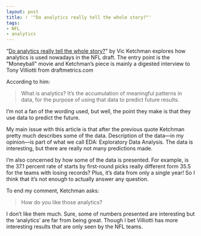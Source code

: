 ```yaml
---
layout: post
title: ! '"Do analytics really tell the whole story?"'
tags:
- NFL
- analytics
---
```

<p>&#8220;<a href="http://www.packers.com/news-and-events/article-1/Do-analytics-really-tell-the-whole-story/86248baa-e8ec-4772-a0df-7693676812be?campaign=FB130330">Do analytics really tell the whole story?</a>" by Vic Ketchman explores how analytics is used nowadays in the NFL draft. The entry point is the "Moneyball" movie and Ketchman&#8217;s piece is mainly a digested interview to Tony Villiotti from draftmetrics.com</p>
<p>According to him:</p>

> <p>What is analytics? It’s the accumulation of meaningful patterns in data, for the purpose of using that data to predict future results.</p>

<p>I&#8217;m not a fan of the wording used, but well, the point they make is that they use data to predict the future.</p>
<p>My main issue with this article is that after the previous quote Ketchman pretty much describes some of the data. Description of the data—in my opinion—is part of what we call EDA: Exploratory Data Analysis. <span>The data is interesting, but there are really not many predictions made.</span></p>
<p>I&#8217;m also concerned by how some of the data is presented. For example, is the 37.1 percent rate of starts by first-round picks really different form 35.5 for the teams with losing records? Plus, it&#8217;s data from only a single year! So I think that it&#8217;s not enough to actually answer any question.</p>
<p>To end my comment, Ketchman asks:</p>

> <p>How do you like those analytics?</p>

<p>I don&#8217;t like them much. Sure, some of numbers presented are interesting but the &#8216;analytics&#8217; are far from being great. <span>Though I bet Villiotti has more interesting results that are only seen by the NFL teams.</span></p>
